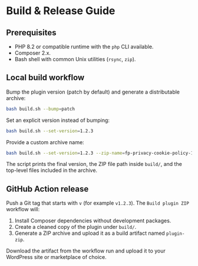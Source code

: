 # Build & Release Guide

## Prerequisites

- PHP 8.2 or compatible runtime with the `php` CLI available.
- Composer 2.x.
- Bash shell with common Unix utilities (`rsync`, `zip`).

## Local build workflow

Bump the plugin version (patch by default) and generate a distributable archive:

```bash
bash build.sh --bump=patch
```

Set an explicit version instead of bumping:

```bash
bash build.sh --set-version=1.2.3
```

Provide a custom archive name:

```bash
bash build.sh --set-version=1.2.3 --zip-name=fp-privacy-cookie-policy-1.2.3
```

The script prints the final version, the ZIP file path inside `build/`, and the top-level files included in the archive.

## GitHub Action release

Push a Git tag that starts with `v` (for example `v1.2.3`). The `Build plugin ZIP` workflow will:

1. Install Composer dependencies without development packages.
2. Create a cleaned copy of the plugin under `build/`.
3. Generate a ZIP archive and upload it as a build artifact named `plugin-zip`.

Download the artifact from the workflow run and upload it to your WordPress site or marketplace of choice.
